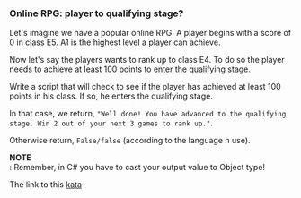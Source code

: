 ### Online RPG: player to qualifying stage?

Let's imagine we have a popular online RPG. A player begins with a score of 0 in class E5. A1 is the highest level a player can achieve.

Now let's say the players wants to rank up to class E4. To do so the player needs to achieve at least 100 points to enter the qualifying stage.

Write a script that will check to see if the player has achieved at least 100 points in his class. If so, he enters the qualifying stage.

In that case, we return, `"Well done! You have advanced to the qualifying stage. Win 2 out of your next 3 games to rank up."`.

Otherwise return, `False/false` (according to the language n use).

**NOTE**  
: Remember, in C# you have to cast your output value to Object type!  

The link to this [kata](https://www.codewars.com/kata/online-rpg-player-to-qualifying-stage/javascript)
